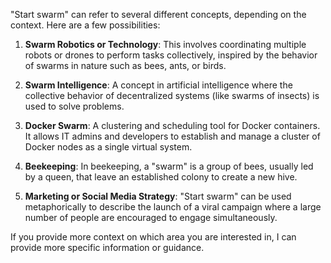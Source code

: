 "Start swarm" can refer to several different concepts, depending on the context. Here are a few possibilities:

1. **Swarm Robotics or Technology**: This involves coordinating multiple robots or drones to perform tasks collectively, inspired by the behavior of swarms in nature such as bees, ants, or birds.

2. **Swarm Intelligence**: A concept in artificial intelligence where the collective behavior of decentralized systems (like swarms of insects) is used to solve problems.

3. **Docker Swarm**: A clustering and scheduling tool for Docker containers. It allows IT admins and developers to establish and manage a cluster of Docker nodes as a single virtual system.

4. **Beekeeping**: In beekeeping, a "swarm" is a group of bees, usually led by a queen, that leave an established colony to create a new hive.

5. **Marketing or Social Media Strategy**: "Start swarm" can be used metaphorically to describe the launch of a viral campaign where a large number of people are encouraged to engage simultaneously.

If you provide more context on which area you are interested in, I can provide more specific information or guidance.